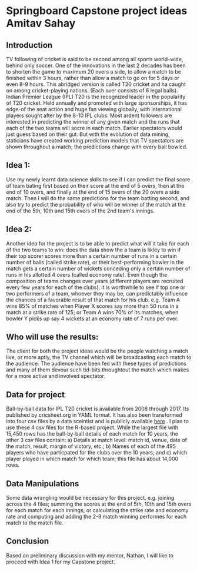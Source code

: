 # Springboard Capstone project ideas                                           Amitav Sahay

## Introduction

TV following of cricket is said to be second among all sports world-wide, behind only soccer. One of the innovations in the last 2 decades has been to shorten the game to maximum 20 overs a side, to allow a match to be finished within 3 hours, rather than allow a match to go on for 5 days or even 8-9 hours. This abridged version is called T20 cricket and ha caught on among cricket-playing nations. (Each over consists of 6 legal balls). 
Indian Premier League (IPL) T20 is the recognized leader in the popularity of T20 cricket. Held annually and promoted with large sponsorships, it has edge-of the seat action and huge fan viewing globally, with international players sought after by the 8-10 IPL clubs. 
Most ardent followers are interested in predicting the winner of any given match and the runs that each of the two teams will socre in each match. Earlier spectators would just guess based on their gut. But with the evolution of data mining, staticians have created working prediction models that TV spectators are shown throughout a match; the predictions change with every ball bowled.

## Idea 1: 
Use my newly learnt data science skills to see if I can predict the final score of team bating first based on their score at the end of 5 overs, then at the end of 10 overs, and finally at the end of 15 overs of the 20 overs a side match. Then I will do the same predictions for the team batting second, and also try to predict the probability of who will be winner of the match at the end of the 5th, 10th and 15th overs of the 2nd team's innings. 

## Idea 2: 
Another idea for the project is to be able to predict what will it take for each of the two teams to win: does the data show the a team is likley to win if their top scorer scores more than a certain number of runs in a certain number of balls (called strike rate), or their best-performing bowler in the match gets a certain number of wickets conceding only a certain number of runs in his allotted 4 overs (called economy rate). Even though the composition of teams changes over years (different players are recruited every few years for each of the clubs), it is worthwhile to see if top one or two performers of a team, whoever they may be, can predictably influence the chances of a favorable result of that match for his club. e.g. Team A wins 85% of matches when Player X scores say more than 50 runs in a match at a strike rate of 125; or Team A wins 70% of its matches, when bowler Y picks up say 4 wickets at an economy rate of 7 runs per over. 

## Who will use the results:
The client for both the project ideas would be the people watching a match live, or more aptly, the TV channel which will be broadcasting each match to the audience. The audience have been fed with these types of predictions and many of them devour such tid-bits throughtout the match which makes for a more active and involved spectator. 

## Data for project
Ball-by-ball data for IPL T20 cricket is available from 2008 through 2017. Its published by cricsheet.org in YAML format. It has also been transformed into four csv files by a data sceintist and is publicly available [here](https://data.world/raghu543/ipl-data-till-2017) . I plan to use these 4 csv files for the R-based project. While the largest file with 15,450 rows has the ball-by-ball details of each match for 10 years, the other 3 csv files contain: a) Details at match level: match id, venue, date of the match, result, margin of victory, etc.; b) Names of each of the 495 players who have particpated for the clubs over the 10 years; and c) which player played in which match for which team; this file has about 14,000 rows. 

## Data Manipulations
Some data wrangling would be necessary for this project. e.g. joining across the 4 files; summing the scores at the end of 5th, 10th and 15th overs for each match for each innings; or calculating the strike rate and economy rate and computing and adding the 2-3 match winning performes for each match to the match file. 

## Conclusion
Based on preliminary discussion with my mentor, Nathan, I will like to proceed with Idea 1 for my Capstone project. 
